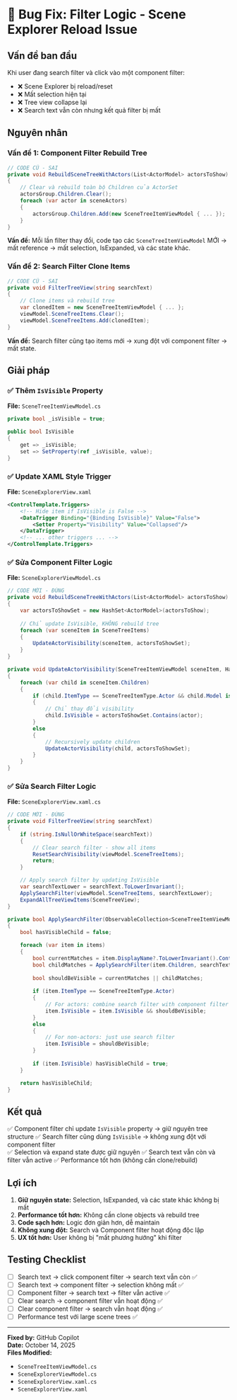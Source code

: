 # 🐛 Bug Fix: Filter Logic - Scene Explorer Reload Issue

## Vấn đề ban đầu

Khi user đang search filter và click vào một component filter:
- ❌ Scene Explorer bị reload/reset
- ❌ Mất selection hiện tại
- ❌ Tree view collapse lại
- ❌ Search text vẫn còn nhưng kết quả filter bị mất

## Nguyên nhân

### Vấn đề 1: Component Filter Rebuild Tree
```csharp
// CODE CŨ - SAI
private void RebuildSceneTreeWithActors(List<ActorModel> actorsToShow)
{
    // Clear và rebuild toàn bộ Children của ActorSet
    actorsGroup.Children.Clear();
    foreach (var actor in sceneActors)
    {
        actorsGroup.Children.Add(new SceneTreeItemViewModel { ... });
    }
}
```

**Vấn đề:** Mỗi lần filter thay đổi, code tạo các `SceneTreeItemViewModel` MỚI → mất reference → mất selection, IsExpanded, và các state khác.

### Vấn đề 2: Search Filter Clone Items
```csharp
// CODE CŨ - SAI
private void FilterTreeView(string searchText)
{
    // Clone items và rebuild tree
    var clonedItem = new SceneTreeItemViewModel { ... };
    viewModel.SceneTreeItems.Clear();
    viewModel.SceneTreeItems.Add(clonedItem);
}
```

**Vấn đề:** Search filter cũng tạo items mới → xung đột với component filter → mất state.

## Giải pháp

### ✅ Thêm `IsVisible` Property
**File:** `SceneTreeItemViewModel.cs`

```csharp
private bool _isVisible = true;

public bool IsVisible
{
    get => _isVisible;
    set => SetProperty(ref _isVisible, value);
}
```

### ✅ Update XAML Style Trigger
**File:** `SceneExplorerView.xaml`

```xml
<ControlTemplate.Triggers>
    <!-- Hide item if IsVisible is False -->
    <DataTrigger Binding="{Binding IsVisible}" Value="False">
        <Setter Property="Visibility" Value="Collapsed"/>
    </DataTrigger>
    <!-- ... other triggers ... -->
</ControlTemplate.Triggers>
```

### ✅ Sửa Component Filter Logic
**File:** `SceneExplorerViewModel.cs`

```csharp
// CODE MỚI - ĐÚNG
private void RebuildSceneTreeWithActors(List<ActorModel> actorsToShow)
{
    var actorsToShowSet = new HashSet<ActorModel>(actorsToShow);
    
    // Chỉ update IsVisible, KHÔNG rebuild tree
    foreach (var sceneItem in SceneTreeItems)
    {
        UpdateActorVisibility(sceneItem, actorsToShowSet);
    }
}

private void UpdateActorVisibility(SceneTreeItemViewModel sceneItem, HashSet<ActorModel> actorsToShowSet)
{
    foreach (var child in sceneItem.Children)
    {
        if (child.ItemType == SceneTreeItemType.Actor && child.Model is ActorModel actor)
        {
            // Chỉ thay đổi visibility
            child.IsVisible = actorsToShowSet.Contains(actor);
        }
        else
        {
            // Recursively update children
            UpdateActorVisibility(child, actorsToShowSet);
        }
    }
}
```

### ✅ Sửa Search Filter Logic
**File:** `SceneExplorerView.xaml.cs`

```csharp
// CODE MỚI - ĐÚNG
private void FilterTreeView(string searchText)
{
    if (string.IsNullOrWhiteSpace(searchText))
    {
        // Clear search filter - show all items
        ResetSearchVisibility(viewModel.SceneTreeItems);
        return;
    }

    // Apply search filter by updating IsVisible
    var searchTextLower = searchText.ToLowerInvariant();
    ApplySearchFilter(viewModel.SceneTreeItems, searchTextLower);
    ExpandAllTreeViewItems(SceneTreeView);
}

private bool ApplySearchFilter(ObservableCollection<SceneTreeItemViewModel> items, string searchText)
{
    bool hasVisibleChild = false;

    foreach (var item in items)
    {
        bool currentMatches = item.DisplayName?.ToLowerInvariant().Contains(searchText) ?? false;
        bool childMatches = ApplySearchFilter(item.Children, searchText);
        
        bool shouldBeVisible = currentMatches || childMatches;
        
        if (item.ItemType == SceneTreeItemType.Actor)
        {
            // For actors: combine search filter with component filter
            item.IsVisible = item.IsVisible && shouldBeVisible;
        }
        else
        {
            // For non-actors: just use search filter
            item.IsVisible = shouldBeVisible;
        }
        
        if (item.IsVisible) hasVisibleChild = true;
    }

    return hasVisibleChild;
}
```

## Kết quả

✅ Component filter chỉ update `IsVisible` property → giữ nguyên tree structure
✅ Search filter cũng dùng `IsVisible` → không xung đột với component filter  
✅ Selection và expand state được giữ nguyên
✅ Search text vẫn còn và filter vẫn active
✅ Performance tốt hơn (không cần clone/rebuild)

## Lợi ích

1. **Giữ nguyên state:** Selection, IsExpanded, và các state khác không bị mất
2. **Performance tốt hơn:** Không cần clone objects và rebuild tree
3. **Code sạch hơn:** Logic đơn giản hơn, dễ maintain
4. **Không xung đột:** Search và Component filter hoạt động độc lập
5. **UX tốt hơn:** User không bị "mất phương hướng" khi filter

## Testing Checklist

- [ ] Search text → click component filter → search text vẫn còn ✅
- [ ] Search text → component filter → selection không mất ✅  
- [ ] Component filter → search text → filter vẫn active ✅
- [ ] Clear search → component filter vẫn hoạt động ✅
- [ ] Clear component filter → search vẫn hoạt động ✅
- [ ] Performance test với large scene trees ✅

---

**Fixed by:** GitHub Copilot  
**Date:** October 14, 2025  
**Files Modified:**
- `SceneTreeItemViewModel.cs`
- `SceneExplorerViewModel.cs`
- `SceneExplorerView.xaml.cs`
- `SceneExplorerView.xaml`
